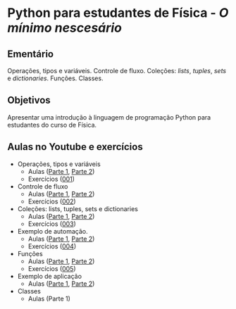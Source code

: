 # Python para estudantes de Física - *O mínimo nescesário*
## Ementário
Operações, tipos e variáveis. Controle de fluxo. Coleções: *lists*, *tuples*, *sets* e *dictionaries*. Funções. Classes.
## Objetivos
Apresentar uma introdução à linguagem de programação Python para estudantes do curso de Física.
## Aulas no Youtube e exercícios
- Operações, tipos e variáveis
    - Aulas ([Parte 1](https://youtu.be/uJU3JLQhNkE), [Parte 2](https://www.youtube.com/watch?v=YiOVVn8WY9o))
    - Exercícios ([001](https://1drv.ms/t/s!Ah8Yi5QU95yyhf1zTZo-Gldk6ea-fA?e=j3fPLh))
- Controle de fluxo
    - Aulas ([Parte 1](https://youtu.be/gfHcSvqE7qk), [Parte 2](https://youtu.be/KEZWUhaCdzI))
    - Exercícios ([002](https://1drv.ms/t/s!Ah8Yi5QU95yyhokRen67lPgoKuBcxw))
- Coleções: lists, tuples, sets e dictionaries
    - Aulas ([Parte 1](https://youtu.be/6vtGocd_SO0), [Parte 2](https://youtu.be/1URSUfApVTs))
    - Exercícios ([003](https://1drv.ms/t/s!Ah8Yi5QU95yyhpdVnC0MfmAji3_lvw?e=SiY3Ln))
- Exemplo de automação.
    - Aulas ([Parte 1](https://youtu.be/RrtmXTw_QbA), [Parte 2](https://youtu.be/otE4WxoncmE))
    - Exercícios ([004](https://1drv.ms/t/s!Ah8Yi5QU95yyhphw2ZtG_rE0089f8Q?e=IYgtZt))
- Funções
    - Aulas ([Parte 1](https://youtu.be/hbNLmPLsM6I), [Parte 2](https://youtu.be/PsV1jMmBNVI))
    - Exercícios ([005](https://1drv.ms/t/s!Ah8Yi5QU95yyhpsshWjnve1v-48UwQ?e=mULNQV))
- Exemplo de aplicação
    - Aulas ([Parte 1](https://youtu.be/C27GZfQuFtA), [Parte 2](https://youtu.be/umRZyU6YV2A))
- Classes
    - Aulas (Parte 1)
